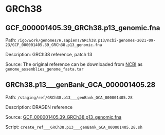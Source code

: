 # GRCh38
## GCF_000001405.39_GRCh38.p13_genomic.fna
Path: `/igo/work/genomes/H.sapiens/GRCh38.p13/ncbi-genomes-2021-09-23/GCF_000001405.39_GRCh38.p13_genomic.fna`

Description: GRCh38 reference, patch 13

Source: The original reference can be downloaded from [NCBI](https://www.ncbi.nlm.nih.gov/assembly/GCF_000001405.39/) as `genome_assemblies_genome_fasta.tar`

## GRCh38.p13___genBank_GCA_000001405.28
Path: `/staging/ref/GRCh38.p13___genBank_GCA_000001405.28`

Description: DRAGEN reference

Source: [GCF_000001405.39_GRCh38.p13_genomic.fna](#GCF_000001405.39_GRCh38.p13_genomic.fna)

Script: `create_ref___GRCh38.p13___genBank_GCA_000001405.28.sh`






